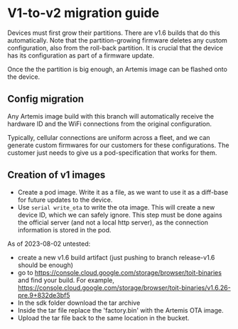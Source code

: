 # V1-to-v2 migration guide

Devices must first grow their partitions. There are v1.6 builds that do this
automatically. Note that the partition-growing firmware deletes any
custom configuration, also from the roll-back partition. It is crucial that
the device has its configuration as part of a firmware update.

Once the the partition is big enough, an Artemis image can be flashed onto
the device.

## Config migration

Any Artemis image build with this branch will automatically receive the
hardware ID and the WiFi connections from the original configuration.

Typically, cellular connections are uniform across a fleet, and we
can generate custom firmwares for our customers for these configurations.
The customer just needs to give us a pod-specification that works for them.

## Creation of v1 images

- Create a pod image. Write it as a file, as we want to use it as a
  diff-base for future updates to the device.
- Use `serial write_ota` to write the ota image. This will create
  a new device ID, which we can safely ignore. This step must be
  done agains the official server (and not a local http server), as
  the connection information is stored in the pod.

As of 2023-08-02 untested:

- create a new v1.6 build artifact (just pushing to branch release-v1.6 should
  be enough)
- go to https://console.cloud.google.com/storage/browser/toit-binaries and
  find your build. For example,
  https://console.cloud.google.com/storage/browser/toit-binaries/v1.6.26-pre.9+832de3bf5
- In the sdk folder download the tar archive
- Inside the tar file replace the 'factory.bin' with the Artemis OTA image.
- Upload the tar file back to the same location in the bucket.
